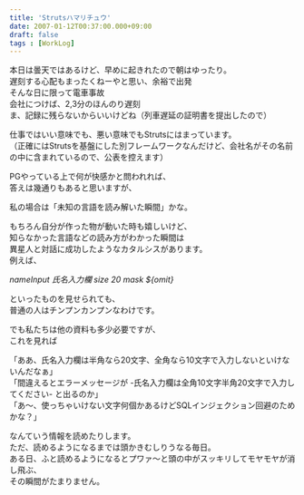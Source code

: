 ```yaml
---
title: 'Strutsハマリチュウ'
date: 2007-01-12T00:37:00.000+09:00
draft: false
tags : [WorkLog]
---
```


本日は曇天ではあるけど、早めに起きれたので朝はゆったり。  
遅刻する心配もまったくねーやと思い、余裕で出発  
そんな日に限って電車事故  
会社につけば、2,3分のほんのり遅刻  
ま、記録に残らないからいいけどね（列車遅延の証明書を提出したので）  
  
仕事ではいい意味でも、悪い意味でもStrutsにはまっています。  
（正確にはStrutsを基盤にした別フレームワークなんだけど、会社名がその名前の中に含まれているので、公表を控えます）  
  
PGやっている上で何が快感かと問われれば、  
答えは幾通りもあると思いますが、  
  
私の場合は「未知の言語を読み解いた瞬間」かな。  
  
もちろん自分が作った物が動いた時も嬉しいけど、  
知らなかった言語などの読み方がわかった瞬間は  
異星人と対話に成功したようなカタルシスがあります。  
例えば、  
  
<!-- 氏名入力欄 -->  
<field property="nameInput" depends="size,mask">  
<msg name="size" key="CMDATXSE003" />  
<arg0 key="${var:nameInput}" resource="false" />  
<arg1 name="size" key="CMDATXKM001" />  
<arg2 name="size" key="${var:size}" resource="false" />  
<var>  
<var-name>nameInput</var-name>  
<var-value>氏名入力欄</var-value>  
</var>  
<var>  
<var-name>size</var-name>  
<var-value>20</var-value>  
</var>  
<var>  
<var-name>mask</var-name>  
<var-value>${omit}</var-value>  
</var>  
</field>  
  
  
  
  
といったものを見せられても、  
普通の人はチンプンカンプンなわけです。  
  
でも私たちは他の資料も多少必要ですが、  
これを見れば  
  
「ああ、氏名入力欄は半角なら20文字、全角なら10文字で入力しないといけないんだなぁ」  
「間違えるとエラーメッセージが -氏名入力欄は全角10文字半角20文字で入力してください- と出るのか」  
「あ～、使っちゃいけない文字何個かあるけどSQLインジェクション回避のためかな？」  
  
なんていう情報を読めたりします。  
ただ、読めるようになるまでは頭かきむしりうなる毎日。  
ある日、ふと読めるようになるとプワァ～と頭の中がスッキリしてモヤモヤが消し飛ぶ、  
その瞬間がたまりません。